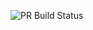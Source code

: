 ![PR Build Status](https://github.com/Nemanja1208/SecondGithubActionExercise/actions/workflows/pull_request_check.yml/badge.svg)
